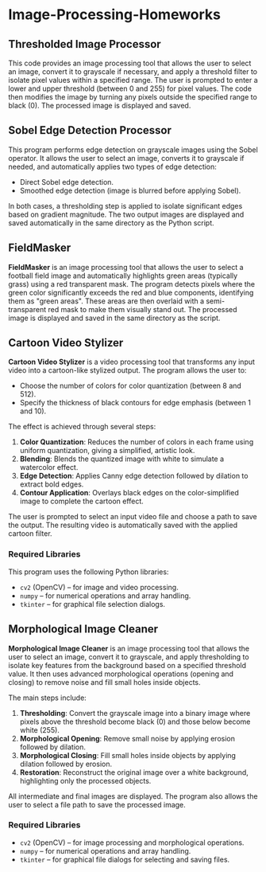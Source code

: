 # **Image-Processing-Homeworks**

## **Thresholded Image Processor**
This code provides an image processing tool that allows the user to select an image, convert it to grayscale if necessary, and apply a threshold filter to isolate pixel values within a specified range. The user is prompted to enter a lower and upper threshold (between 0 and 255) for pixel values. The code then modifies the image by turning any pixels outside the specified range to black (0). The processed image is displayed and saved.

## **Sobel Edge Detection Processor**
This program performs edge detection on grayscale images using the Sobel operator. It allows the user to select an image, converts it to grayscale if needed, and automatically applies two types of edge detection:
- Direct Sobel edge detection.
- Smoothed edge detection (image is blurred before applying Sobel).

In both cases, a thresholding step is applied to isolate significant edges based on gradient magnitude. The two output images are displayed and saved automatically in the same directory as the Python script.

## **FieldMasker**
**FieldMasker** is an image processing tool that allows the user to select a football field image and automatically highlights green areas (typically grass) using a red transparent mask. The program detects pixels where the green color significantly exceeds the red and blue components, identifying them as "green areas". These areas are then overlaid with a semi-transparent red mask to make them visually stand out. The processed image is displayed and saved in the same directory as the script.

## **Cartoon Video Stylizer**

**Cartoon Video Stylizer** is a video processing tool that transforms any input video into a cartoon-like stylized output. The program allows the user to:

* Choose the number of colors for color quantization (between 8 and 512).
* Specify the thickness of black contours for edge emphasis (between 1 and 10).

The effect is achieved through several steps:

1. **Color Quantization**: Reduces the number of colors in each frame using uniform quantization, giving a simplified, artistic look.
2. **Blending**: Blends the quantized image with white to simulate a watercolor effect.
3. **Edge Detection**: Applies Canny edge detection followed by dilation to extract bold edges.
4. **Contour Application**: Overlays black edges on the color-simplified image to complete the cartoon effect.

The user is prompted to select an input video file and choose a path to save the output. The resulting video is automatically saved with the applied cartoon filter.

### **Required Libraries**

This program uses the following Python libraries:

* `cv2` (OpenCV) – for image and video processing.
* `numpy` – for numerical operations and array handling.
* `tkinter` – for graphical file selection dialogs.

## **Morphological Image Cleaner**

**Morphological Image Cleaner** is an image processing tool that allows the user to select an image, convert it to grayscale, and apply thresholding to isolate key features from the background based on a specified threshold value. It then uses advanced morphological operations (opening and closing) to remove noise and fill small holes inside objects.

The main steps include:

1. **Thresholding**: Convert the grayscale image into a binary image where pixels above the threshold become black (0) and those below become white (255).
2. **Morphological Opening**: Remove small noise by applying erosion followed by dilation.
3. **Morphological Closing**: Fill small holes inside objects by applying dilation followed by erosion.
4. **Restoration**: Reconstruct the original image over a white background, highlighting only the processed objects.

All intermediate and final images are displayed. The program also allows the user to select a file path to save the processed image.

### **Required Libraries**

* `cv2` (OpenCV) – for image processing and morphological operations.
* `numpy` – for numerical operations and array handling.
* `tkinter` – for graphical file dialogs for selecting and saving files.
